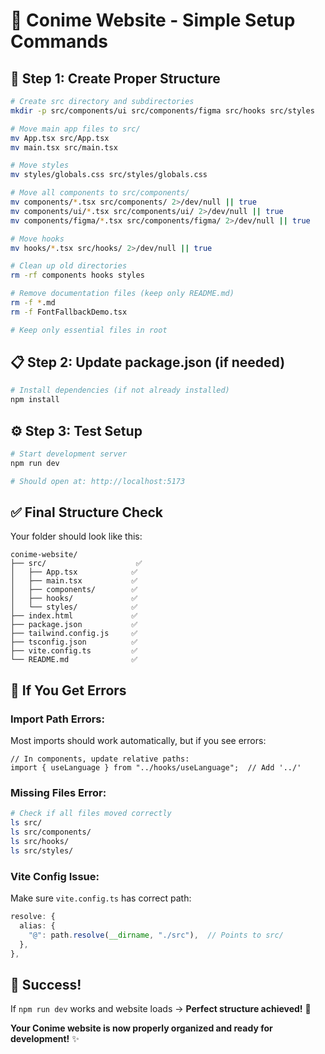 # 🚀 Conime Website - Simple Setup Commands

## 📁 Step 1: Create Proper Structure

```bash
# Create src directory and subdirectories
mkdir -p src/components/ui src/components/figma src/hooks src/styles

# Move main app files to src/
mv App.tsx src/App.tsx
mv main.tsx src/main.tsx

# Move styles
mv styles/globals.css src/styles/globals.css

# Move all components to src/components/
mv components/*.tsx src/components/ 2>/dev/null || true
mv components/ui/*.tsx src/components/ui/ 2>/dev/null || true
mv components/figma/*.tsx src/components/figma/ 2>/dev/null || true

# Move hooks
mv hooks/*.tsx src/hooks/ 2>/dev/null || true

# Clean up old directories
rm -rf components hooks styles

# Remove documentation files (keep only README.md)
rm -f *.md
rm -f FontFallbackDemo.tsx

# Keep only essential files in root
```

## 📋 Step 2: Update package.json (if needed)

```bash
# Install dependencies (if not already installed)
npm install
```

## ⚙️ Step 3: Test Setup

```bash
# Start development server
npm run dev

# Should open at: http://localhost:5173
```

## ✅ Final Structure Check

Your folder should look like this:

```
conime-website/
├── src/                    ✅
│   ├── App.tsx            ✅
│   ├── main.tsx           ✅
│   ├── components/        ✅
│   ├── hooks/             ✅
│   └── styles/            ✅
├── index.html             ✅
├── package.json           ✅
├── tailwind.config.js     ✅
├── tsconfig.json          ✅
├── vite.config.ts         ✅
└── README.md              ✅
```

## 🔧 If You Get Errors

### Import Path Errors:
Most imports should work automatically, but if you see errors:

```tsx
// In components, update relative paths:
import { useLanguage } from "../hooks/useLanguage";  // Add '../'
```

### Missing Files Error:
```bash
# Check if all files moved correctly
ls src/
ls src/components/
ls src/hooks/
ls src/styles/
```

### Vite Config Issue:
Make sure `vite.config.ts` has correct path:
```typescript
resolve: {
  alias: {
    "@": path.resolve(__dirname, "./src"),  // Points to src/
  },
},
```

## 🎉 Success!

If `npm run dev` works and website loads → **Perfect structure achieved!** 🎯

**Your Conime website is now properly organized and ready for development!** ✨